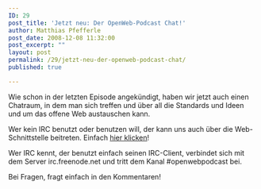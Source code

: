 ```yaml
---
ID: 29
post_title: 'Jetzt neu: Der OpenWeb-Podcast Chat!'
author: Matthias Pfefferle
post_date: 2008-12-08 11:32:00
post_excerpt: ""
layout: post
permalink: /29/jetzt-neu-der-openweb-podcast-chat/
published: true

---
```


Wie schon in der letzten Episode angekündigt, haben wir jetzt auch einen Chatraum, in dem man sich treffen und über all die Standards und Ideen und um das offene Web austauschen kann.

Wer kein IRC benutzt oder benutzen will, der kann uns auch über die Web-Schnittstelle beitreten. Einfach <a title="Live Chat Raum" href="http://widget.mibbit.com/?settings=5100cb8bbf7790e66f3f124f7b7faa5e&server=irc.freenode.net%3A6667&channel=%23openwebpodcast&noServerNotices=true&noServerMotd=true&autoConnect=true" target="_blank">hier klicken</a>!

Wer IRC kennt, der benutzt einfach seinen IRC-Client, verbindet sich mit dem Server irc.freenode.net und tritt dem Kanal #openwebpodcast bei.

Bei Fragen, fragt einfach in den Kommentaren!
